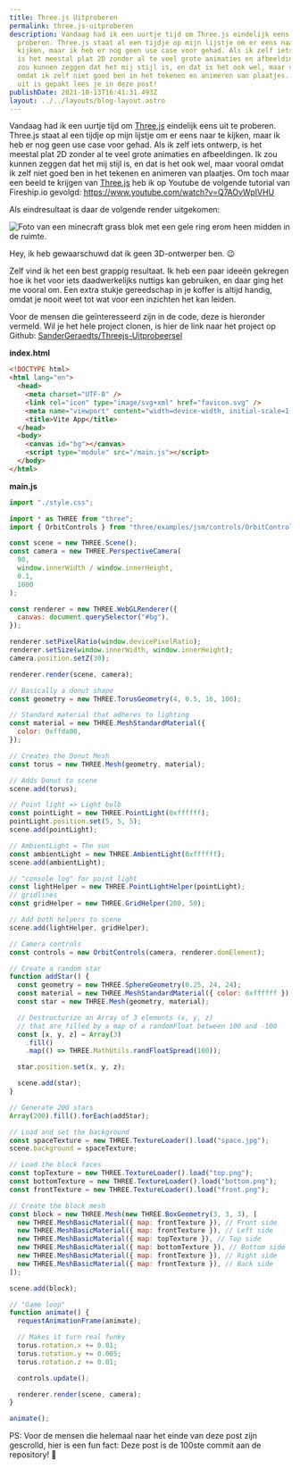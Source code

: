 ```yaml
---
title: Three.js Uitproberen
permalink: three.js-uitproberen
description: Vandaag had ik een uurtje tijd om Three.js eindelijk eens uit te
  proberen. Three.js staat al een tijdje op mijn lijstje om er eens naar te
  kijken, maar ik heb er nog geen use case voor gehad. Als ik zelf iets ontwerp,
  is het meestal plat 2D zonder al te veel grote animaties en afbeeldingen. Ik
  zou kunnen zeggen dat het mij stijl is, en dat is het ook wel, maar vooral
  omdat ik zelf niet goed ben in het tekenen en animeren van plaatjes. Hoe het
  uit is gepakt lees je in deze post!
publishDate: 2021-10-13T16:41:31.493Z
layout: ../../layouts/blog-layout.astro
---
```

Vandaag had ik een uurtje tijd om [Three.js](https://threejs.org/) eindelijk eens uit te proberen. Three.js staat al een tijdje op mijn lijstje om er eens naar te kijken, maar ik heb er nog geen use case voor gehad. Als ik zelf iets ontwerp, is het meestal plat 2D zonder al te veel grote animaties en afbeeldingen. Ik zou kunnen zeggen dat het mij stijl is, en dat is het ook wel, maar vooral omdat ik zelf niet goed ben in het tekenen en animeren van plaatjes. Om toch maar een beeld te krijgen van [Three.js](https://fireship.io/) heb ik op Youtube de volgende tutorial van Fireship.io gevolgd: <https://www.youtube.com/watch?v=Q7AOvWpIVHU>

Als eindresultaat is daar de volgende render uitgekomen:

![Foto van een minecraft grass blok met een gele ring erom heen midden in de ruimte.](/assets/images/threejs.png)

Hey, ik heb gewaarschuwd dat ik geen 3D-ontwerper ben. 😉

Zelf vind ik het een best grappig resultaat. Ik heb een paar ideeën gekregen hoe ik het voor iets daadwerkelijks nuttigs kan gebruiken, en daar ging het me vooral om. Een extra stukje gereedschap in je koffer is altijd handig, omdat je nooit weet tot wat voor een inzichten het kan leiden.

Voor de mensen die geïnteresseerd zijn in de code, deze is hieronder vermeld. Wil je het hele project clonen, is hier de link naar het project op Github: [SanderGeraedts/Threejs-Uitprobeersel](https://github.com/SanderGeraedts/Threejs-Uitprobeersel)

**index.html**

```html
<!DOCTYPE html>
<html lang="en">
  <head>
    <meta charset="UTF-8" />
    <link rel="icon" type="image/svg+xml" href="favicon.svg" />
    <meta name="viewport" content="width=device-width, initial-scale=1.0" />
    <title>Vite App</title>
  </head>
  <body>
    <canvas id="bg"></canvas>
    <script type="module" src="/main.js"></script>
  </body>
</html>
```

**main.js**

```javascript
import "./style.css";

import * as THREE from "three";
import { OrbitControls } from "three/examples/jsm/controls/OrbitControls";

const scene = new THREE.Scene();
const camera = new THREE.PerspectiveCamera(
  90,
  window.innerWidth / window.innerHeight,
  0.1,
  1000
);

const renderer = new THREE.WebGLRenderer({
  canvas: document.querySelector("#bg"),
});

renderer.setPixelRatio(window.devicePixelRatio);
renderer.setSize(window.innerWidth, window.innerHeight);
camera.position.setZ(30);

renderer.render(scene, camera);

// Basically a donut shape
const geometry = new THREE.TorusGeometry(4, 0.5, 16, 100);

// Standard material that adheres to lighting
const material = new THREE.MeshStandardMaterial({
  color: 0xffda00,
});

// Creates the Donut Mesh
const torus = new THREE.Mesh(geometry, material);

// Adds Donut to scene
scene.add(torus);

// Point light => Light bulb
const pointLight = new THREE.PointLight(0xffffff);
pointLight.position.set(5, 5, 5);
scene.add(pointLight);

// AmbientLight = The sun
const ambientLight = new THREE.AmbientLight(0xffffff);
scene.add(ambientLight);

// "console log" for point light
const lightHelper = new THREE.PointLightHelper(pointLight);
// gridlines
const gridHelper = new THREE.GridHelper(200, 50);

// Add both helpers to scene
scene.add(lightHelper, gridHelper);

// Camera controls
const controls = new OrbitControls(camera, renderer.domElement);

// Create a random star
function addStar() {
  const geometry = new THREE.SphereGeometry(0.25, 24, 24);
  const material = new THREE.MeshStandardMaterial({ color: 0xffffff });
  const star = new THREE.Mesh(geometry, material);

  // Destructurize an Array of 3 elements (x, y, z)
  // that are filled by a map of a randomFloat between 100 and -100
  const [x, y, z] = Array(3)
    .fill()
    .map(() => THREE.MathUtils.randFloatSpread(100));

  star.position.set(x, y, z);

  scene.add(star);
}

// Generate 200 stars
Array(200).fill().forEach(addStar);

// Load and set the background
const spaceTexture = new THREE.TextureLoader().load("space.jpg");
scene.background = spaceTexture;

// Load the block faces
const topTexture = new THREE.TextureLoader().load("top.png");
const bottomTexture = new THREE.TextureLoader().load("bottom.png");
const frontTexture = new THREE.TextureLoader().load("front.png");

// Create the block mesh
const block = new THREE.Mesh(new THREE.BoxGeometry(3, 3, 3), [
  new THREE.MeshBasicMaterial({ map: frontTexture }), // Front side
  new THREE.MeshBasicMaterial({ map: frontTexture }), // Left side
  new THREE.MeshBasicMaterial({ map: topTexture }), // Top side
  new THREE.MeshBasicMaterial({ map: bottomTexture }), // Bottom side
  new THREE.MeshBasicMaterial({ map: frontTexture }), // Right side
  new THREE.MeshBasicMaterial({ map: frontTexture }), // Back side
]);

scene.add(block);

// "Game loop"
function animate() {
  requestAnimationFrame(animate);

  // Makes it turn real funky
  torus.rotation.x += 0.01;
  torus.rotation.y += 0.005;
  torus.rotation.z += 0.01;

  controls.update();

  renderer.render(scene, camera);
}

animate();
```

PS: Voor de mensen die helemaal naar het einde van deze post zijn gescrolld, hier is een fun fact: Deze post is de 100ste commit aan de repository! 🎉
